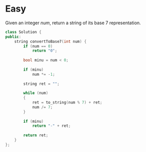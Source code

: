 # Easy

Given an integer $num$, return a string of its base 7 representation.

```cpp
class Solution {
public:
    string convertToBase7(int num) {
        if (num == 0)
            return "0";
        
        bool minu = num < 0;
        
        if (minu)
            num *= -1;
        
        string ret = "";
        
        while (num)
        {
            ret = to_string(num % 7) + ret;
            num /= 7;
        }
        
        if (minu)
            return "-" + ret;
        
        return ret;
    }
};
```
